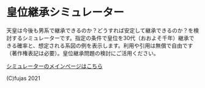 # 皇位継承シミュレーター

天皇は今後も男系で継承できるのか？どうすれば安定して継承できるのか？を検討するシミュレーターです。指定の条件で皇位を30代（おおよそ千年）継承できる確率と、想定される系図の例を表示します。利用や引用は無償で自由です（著作権表記は必要）。皇位継承問題の検討にご活用ください。

[シミュレーターのメインページはこちら](https://fujas.github.io/keizu/index.html)

(C)fujas 2021 

